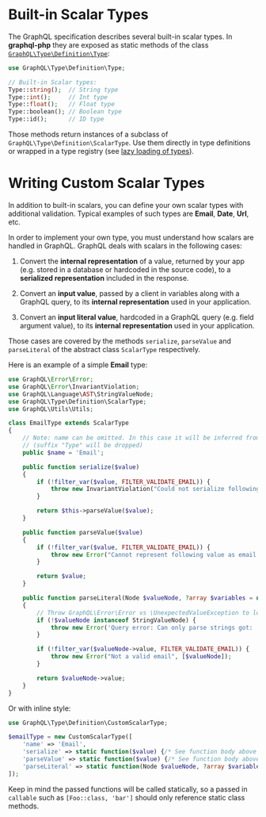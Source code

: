 # Built-in Scalar Types

The GraphQL specification describes several built-in scalar types. In **graphql-php** they are 
exposed as static methods of the class [`GraphQL\Type\Definition\Type`](../class-reference.md#graphqltypedefinitiontype):

```php
use GraphQL\Type\Definition\Type;

// Built-in Scalar types:
Type::string();  // String type
Type::int();     // Int type
Type::float();   // Float type
Type::boolean(); // Boolean type
Type::id();      // ID type
```

Those methods return instances of a subclass of `GraphQL\Type\Definition\ScalarType`.
Use them directly in type definitions or wrapped in a type registry (see [lazy loading of types](../schema-definition.md#lazy-loading-of-types)). 

# Writing Custom Scalar Types

In addition to built-in scalars, you can define your own scalar types with additional validation. 
Typical examples of such types are **Email**, **Date**, **Url**, etc.

In order to implement your own type, you must understand how scalars are handled in GraphQL.
GraphQL deals with scalars in the following cases:

1. Convert the **internal representation** of a value, returned by your app (e.g. stored in a database 
or hardcoded in the source code), to a **serialized representation** included in the response.
 
2. Convert an **input value**, passed by a client in variables along with a GraphQL query, to 
its **internal representation** used in your application.

3. Convert an **input literal value**, hardcoded in a GraphQL query (e.g. field argument value), to 
its **internal representation** used in your application.

Those cases are covered by the methods `serialize`, `parseValue` and `parseLiteral` of the
abstract class `ScalarType` respectively.

Here is an example of a simple **Email** type:

```php
use GraphQL\Error\Error;
use GraphQL\Error\InvariantViolation;
use GraphQL\Language\AST\StringValueNode;
use GraphQL\Type\Definition\ScalarType;
use GraphQL\Utils\Utils;

class EmailType extends ScalarType
{
    // Note: name can be omitted. In this case it will be inferred from class name 
    // (suffix "Type" will be dropped)
    public $name = 'Email';

    public function serialize($value)
    {
        if (!filter_var($value, FILTER_VALIDATE_EMAIL)) {
            throw new InvariantViolation("Could not serialize following value as email: " . Utils::printSafe($value));
        }

        return $this->parseValue($value);
    }

    public function parseValue($value)
    {
        if (!filter_var($value, FILTER_VALIDATE_EMAIL)) {
            throw new Error("Cannot represent following value as email: " . Utils::printSafeJson($value));
        }

        return $value;
    }

    public function parseLiteral(Node $valueNode, ?array $variables = null)
    {
        // Throw GraphQL\Error\Error vs \UnexpectedValueException to locate the error in the query
        if (!$valueNode instanceof StringValueNode) {
            throw new Error('Query error: Can only parse strings got: ' . $valueNode->kind, [$valueNode]);
        }

        if (!filter_var($valueNode->value, FILTER_VALIDATE_EMAIL)) {
            throw new Error("Not a valid email", [$valueNode]);
        }

        return $valueNode->value;
    }
}
```

Or with inline style:

```php
use GraphQL\Type\Definition\CustomScalarType;

$emailType = new CustomScalarType([
    'name' => 'Email',
    'serialize' => static function($value) {/* See function body above */},
    'parseValue' => static function($value) {/* See function body above */},
    'parseLiteral' => static function(Node $valueNode, ?array $variables = null) {/* See function body above */},
]);
```

Keep in mind the passed functions will be called statically, so a passed in `callable`
such as `[Foo::class, 'bar']` should only reference static class methods.
